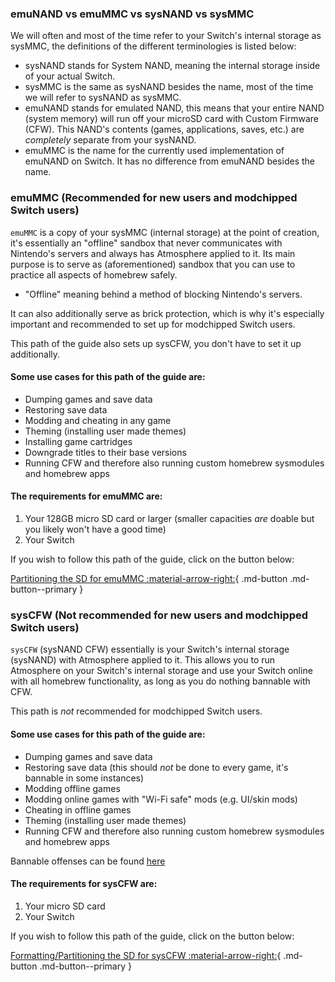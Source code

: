 ### **emuNAND vs emuMMC vs sysNAND vs sysMMC**

We will often and most of the time refer to your Switch's internal storage as sysMMC, the definitions of the different terminologies is listed below:

- sysNAND stands for System NAND, meaning the internal storage inside of your actual Switch.
- sysMMC is the same as sysNAND besides the name, most of the time we will refer to sysNAND as sysMMC.
- emuNAND stands for emulated NAND, this means that your entire NAND (system memory) will run off your microSD card with Custom Firmware (CFW). This NAND's contents (games, applications, saves, etc.) are *completely* separate from your sysNAND.
- emuMMC is the name for the currently used implementation of emuNAND on Switch. It has no difference from emuNAND besides the name.

### **emuMMC (Recommended for new users and modchipped Switch users)**

`emuMMC` is a copy of your sysMMC (internal storage) at the point of creation, it's essentially an "offline" sandbox that never communicates with Nintendo's servers and always has Atmosphere applied to it.
Its main purpose is to serve as (aforementioned) sandbox that you can use to practice all aspects of homebrew safely.

- "Offline" meaning behind a method of blocking Nintendo's servers.

It can also additionally serve as brick protection, which is why it's especially important and recommended to set up for modchipped Switch users.

This path of the guide also sets up sysCFW, you don't have to set it up additionally.

#### Some use cases for this path of the guide are:

- Dumping games and save data
- Restoring save data
- Modding and cheating in any game
- Theming (installing user made themes)
- Installing game cartridges
- Downgrade titles to their base versions
- Running CFW and therefore also running custom homebrew sysmodules and homebrew apps

#### The requirements for emuMMC are:

1. Your 128GB micro SD card or larger (smaller capacities *are* doable but you likely won't have a good time)
2. Your Switch

If you wish to follow this path of the guide, click on the button below:

[Partitioning the SD for emuMMC :material-arrow-right:](../all/partitioning_sd.md){ .md-button .md-button--primary }

### **sysCFW (Not recommended for new users and modchipped Switch users)**

`sysCFW` (sysNAND CFW) essentially is your Switch's internal storage (sysNAND) with Atmosphere applied to it.
This allows you to run Atmosphere on your Switch's internal storage and use your Switch online with all homebrew functionality, as long as you do nothing bannable with CFW.

This path is *not* recommended for modchipped Switch users.

#### Some use cases for this path of the guide are:

- Dumping games and save data
- Restoring save data (this should *not* be done to every game, it's bannable in some instances)
- Modding offline games
- Modding online games with "Wi-Fi safe" mods (e.g. UI/skin mods)
- Cheating in offline games
- Theming (installing user made themes)
- Running CFW and therefore also running custom homebrew sysmodules and homebrew apps

Bannable offenses can be found [here](https://nx.eiphax.tech/ban.html)

#### The requirements for sysCFW are:

1. Your micro SD card
2. Your Switch

If you wish to follow this path of the guide, click on the button below:

[Formatting/Partitioning the SD for sysCFW :material-arrow-right:](../all/partitioning_sd_syscfw.md){ .md-button .md-button--primary }









